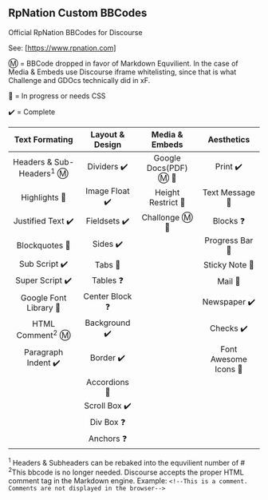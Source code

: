 ## RpNation Custom BBCodes

Official RpNation BBCodes for Discourse

See: [https://www.rpnation.com]

Ⓜ️ = BBCode dropped in favor of Markdown Equvilient. In the case of Media & Embeds use Discourse iframe whitelisting, since that is what Challenge and GDOcs technically did in xF.

🚧 = In progress or needs CSS

✔️ = Complete

|     Text Formating      | Layout & Design |    Media & Embeds    |      Aesthetics      |
| :---------------------: | :-------------: | :------------------: | :------------------: |
| Headers & Sub-Headers<sup>1</sup> Ⓜ️ |   Dividers ✔️    | Google Docs(PDF) Ⓜ️ 🚧 |       Print ✔️        |
|      Highlights 🚧       |  Image Float ✔️  |  Height Restrict 🚧   |    Text Message 🚧    |
|    Justified Text ✔️     |   Fieldsets ✔️   |    Challonge Ⓜ️ 🚧     |       Blocks ❓       |
|      Blockquotes 🚧      |     Sides ✔️     |                      |     Progress Bar 🚧     |
|      Sub Script ✔️       |     Tabs 🚧      |                      |    Sticky Note 🚧     |
|     Super Script ✔️      |    Tables ❓     |                      |        Mail 🚧        |
|  Google Font Library 🚧  | Center Block ❓  |                      |     Newspaper ✔️      |
|     HTML Comment<sup>2</sup> Ⓜ️      |  Background ✔️   |                      |       Checks ✔️       |
|   Paragraph Indent ✔️    |    Border ✔️     |                      | Font Awesome Icons 🚧 |
|                         |  Accordions 🚧   |                      |                      |
|                         |  Scroll Box ✔️   |                      |                      |
|                         |    Div Box ❓    |                      |                      |
|                         |    Anchors ❓    |                      |                      |

<sup>1</sup> Headers & Subheaders can be rebaked into the equvilient number of #
<sup>2</sup>This bbcode is no longer needed. Discourse accepts the proper HTML comment tag in the Markdown engine. Example: `<!--This is a comment. Comments are not displayed in the browser-->`
